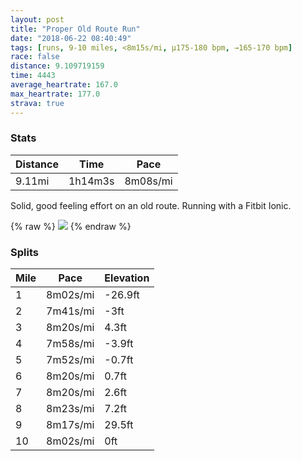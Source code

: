 ```yaml
---
layout: post
title: "Proper Old Route Run"
date: "2018-06-22 08:40:49"
tags: [runs, 9-10 miles, <8m15s/mi, μ175-180 bpm, →165-170 bpm]
race: false
distance: 9.109719159
time: 4443
average_heartrate: 167.0
max_heartrate: 177.0
strava: true
---
```


### Stats

| Distance | Time | Pace |
|----------|------|------|
|9.11mi|1h14m3s|8m08s/mi|

Solid, good feeling effort on an old route. Running with a Fitbit Ionic.

{% raw %}
<img src='https://maps.googleapis.com/maps/api/staticmap?maptype=roadmap&path=enc:ovrwFjgqbM}EoCVaEqEsDjDiNo@aClLy`@`EQhM{NbUzAxS|KpNtBzNj@|AkCp`@rNrEbHZdf@}@tN|BhIJzHdG`RcB~F|@fPxMxb@tG~G~ElQ~Ex@nDzHtClRkDvBa@lEqBpCuFSsAzAg@zMcHbJuG_HcCrC_W{CCeFyBy@uC?}@lEo]mChAqN_@{DgBo@_mA_N{o@{AqQyEVgE{BeBxIyWQuCtGcNvVmw@bFoC|AaE&key=AIzaSyC1MId7bFpkLXNAaYhBSTb8jLyiSqzbDtM&size=800x800&markers=color:yellow|label:S|40.73336,-73.98534&markers=color:green|label:F|40.73430999999998,-73.98970000000003'>
{% endraw %}

### Splits

| Mile | Pace | Elevation |
|------|------|-----------|
|1|8m02s/mi|-26.9ft|
|2|7m41s/mi|-3ft|
|3|8m20s/mi|4.3ft|
|4|7m58s/mi|-3.9ft|
|5|7m52s/mi|-0.7ft|
|6|8m20s/mi|0.7ft|
|7|8m20s/mi|2.6ft|
|8|8m23s/mi|7.2ft|
|9|8m17s/mi|29.5ft|
|10|8m02s/mi|0ft|

